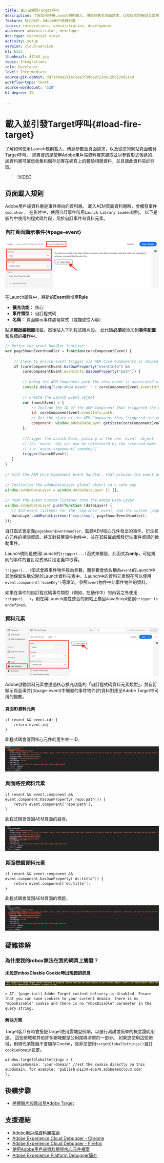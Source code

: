 ```yaml
---
title: 載入及觸發Target呼叫
description: 了解如何使用Launch規則載入、傳遞參數至頁面請求，以及從您的網站頁面觸發Target呼叫。 系統會使用Adobe用戶端資料層來擷取頁面資訊並以參數形式傳遞，此資料層可讓您收集和儲存訪客在網頁上的體驗相關資料，並讓此資料易於存取。
feature: 核心元件，Adobe用戶端資料層
topics: integrations, administration, development
audience: administrator, developer
doc-type: technical video
activity: setup
version: cloud-service
kt: 6133
thumbnail: 41243.jpg
topic: Integrations
role: Developer
level: Intermediate
source-git-commit: d9714b9a291ec3ee5f3dba9723de72bb120d2149
workflow-type: tm+mt
source-wordcount: '620'
ht-degree: 3%

---
```



# 載入並引發Target呼叫{#load-fire-target}

了解如何使用Launch規則載入、傳遞參數至頁面請求，以及從您的網站頁面觸發Target呼叫。 網頁資訊是使用Adobe用戶端資料層來擷取並以參數形式傳遞的，該資料層可讓您收集和儲存訪客在網頁上的體驗相關資料，並且讓此資料易於存取。

>[!VIDEO](https://video.tv.adobe.com/v/41243?quality=12&learn=on)

## 頁面載入規則

Adobe用戶端資料層是事件導向的資料層。 載入AEM頁面資料層時，會觸發事件`cmp:show` 。 在影片中，使用自訂事件叫用`Launch Library Loaded`規則。 以下是影片中使用的程式碼片段，用於自訂事件和資料元素。

### 自訂頁面顯示事件{#page-event}

![頁面顯示事件設定和自訂程式碼](assets/load-and-fire-target-call.png)

在Launch屬性中，將新的&#x200B;**Event**&#x200B;新增至&#x200B;**Rule**

+ __擴充功能：__ 核心
+ __事件類型：__ 自訂程式碼
+ __名稱：__ 頁面顯示事件處理常式（或描述性內容）

點選&#x200B;__開啟編輯器__&#x200B;按鈕，然後貼入下列程式碼片段。 此代碼&#x200B;__必須__&#x200B;被添加到&#x200B;__事件配置__&#x200B;和後續的&#x200B;__操作__&#x200B;中。

```javascript
// Define the event handler function
var pageShownEventHandler = function(coreComponentEvent) {

    // Check to ensure event trigger via AEM Core Components is shaped correctly
    if (coreComponentEvent.hasOwnProperty("eventInfo") && 
        coreComponentEvent.eventInfo.hasOwnProperty("path")) {
    
        // Debug the AEM Component path the show event is associated with
        console.debug("cmp:show event: " + coreComponentEvent.eventInfo.path);

        // Create the Launch Event object
        var launchEvent = {
            // Include the ID of the AEM Component that triggered the event
            id: coreComponentEvent.eventInfo.path,
            // Get the state of the AEM Component that triggered the event           
            component: window.adobeDataLayer.getState(coreComponentEvent.eventInfo.path)
        };

        //Trigger the Launch Rule, passing in the new `event` object
        // the `event` obj can now be referenced by the reserved name `event` by other Launch data elements
        // i.e `event.component['someKey']`
        trigger(launchEvent);
   }
}

// With the AEM Core Component event handler, that proxies the event and relevant information to Adobe Launch, defined above...

// Initialize the adobeDataLayer global object in a safe way
window.adobeDataLayer = window.adobeDataLayer || [];

// Push the event custom listener onto the Adobe Data Layer
window.adobeDataLayer.push(function (dataLayer) {
   // Add event listener for the `cmp:show` event, and the custom `pageShownEventHandler` function as the callback
   dataLayer.addEventListener("cmp:show", pageShownEventHandler);
});
```

自訂函式會定義`pageShownEventHandler`，監聽AEM核心元件發出的事件、衍生核心元件的相關資訊、將其封裝至事件物件中，並在其裝載處觸發衍生事件資訊的啟動事件。

Launch規則是使用Launch的`trigger(...)`函式來觸發，此函式為&#x200B;__only__，可從規則的事件的自訂程式碼片段定義中取得。

`trigger(...)`函式會將事件物件視為參數，而參數會依名稱為`event`的Launch中其他保留名稱公開於Launch資料元素中。 Launch中的資料元素現在可以使用`event.component['someKey']`等語法，參照`event`物件中此事件物件的資料。

如果在事件的自訂程式碼事件類型（例如，在動作中）的內容之外使用`trigger(...)`，則在與Launch屬性整合的網站上擲回JavaScript錯誤`trigger is undefined`。


### 資料元素

![資料元素](assets/data-elements.png)

Adobe啟動資料元素會透過核心擴充功能的「自訂程式碼資料元素類型」，將自訂顯示頁面事件](#page-event)中觸發的事件物件[的資料對應至Adobe Target中可用的變數。

#### 頁面ID資料元素

```
if (event && event.id) {
    return event.id;
}
```

此程式碼會傳回核心元件的產生唯一ID。

![頁面ID](assets/pageid.png)

### 頁面路徑資料元素

```
if (event && event.component && event.component.hasOwnProperty('repo:path')) {
    return event.component['repo:path'];
}
```

此程式碼會傳回AEM頁面的路徑。

![頁面路徑](assets/pagepath.png)

### 頁面標題資料元素

```
if (event && event.component && event.component.hasOwnProperty('dc:title')) {
    return event.component['dc:title'];
}
```

此程式碼會傳回AEM頁面的標題。

![頁面標題](assets/pagetitle.png)

## 疑難排解

### 為什麼我的mbox無法在我的網頁上觸發？

#### 未設定mboxDisable Cookie時出現錯誤訊息

![Target Cookie網域錯誤](assets/target-cookie-error.png)

```
> AT: [page-init] Adobe Target content delivery is disabled. Ensure that you can save cookies to your current domain, there is no "mboxDisable" cookie and there is no "mboxDisable" parameter in the query string.
```

#### 解決方案

Target客戶有時會搭配Target使用雲端型例項，以進行測試或簡單的概念證明用途。 這些網域和其他許多網域都是公用尾碼清單的一部分。
如果您使用這些網域，則現代瀏覽器不會儲存Cookie，除非您使用`targetGlobalSettings()`自訂`cookieDomain`設定。

```
window.targetGlobalSettings = {  
   cookieDomain: 'your-domain' //set the cookie directly on this subdomain, for example: 'publish-p1234-e5678.adobeaemcloud.com'
};
```

## 後續步驟

+ [將體驗片段匯出至Adobe Target](./export-experience-fragment-target.md)

## 支援連結

+ [Adobe用戶端資料層檔案](https://github.com/adobe/adobe-client-data-layer/wiki)
+ [Adobe Experience Cloud Debugger - Chrome](https://chrome.google.com/webstore/detail/adobe-experience-cloud-de/ocdmogmohccmeicdhlhhgepeaijenapj)
+ [Adobe Experience Cloud Debugger - Firefox](https://addons.mozilla.org/en-US/firefox/addon/adobe-experience-platform-dbg/)
+ [使用Adobe用戶端資料層與核心元件檔案](https://docs.adobe.com/content/help/zh-Hant/experience-manager-core-components/using/developing/data-layer/overview.html)
+ [Adobe Experience Platform Debugger簡介](https://docs.adobe.com/content/help/en/platform-learn/tutorials/data-ingestion/web-sdk/introduction-to-the-experience-platform-debugger.html)
